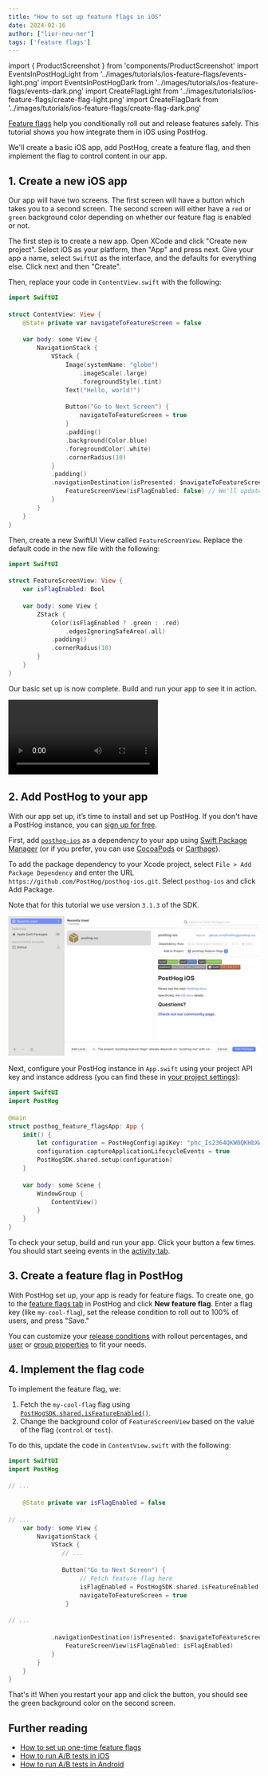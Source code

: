 ```yaml
---
title: "How to set up feature flags in iOS"
date: 2024-02-16
author: ["lior-neu-ner"]
tags: ['feature flags']
---
```


import { ProductScreenshot } from 'components/ProductScreenshot'
import EventsInPostHogLight from '../images/tutorials/ios-feature-flags/events-light.png'
import EventsInPostHogDark from '../images/tutorials/ios-feature-flags/events-dark.png'
import CreateFlagLight from '../images/tutorials/ios-feature-flags/create-flag-light.png'
import CreateFlagDark from '../images/tutorials/ios-feature-flags/create-flag-dark.png'

[Feature flags](/feature-flags) help you conditionally roll out and release features safely. This tutorial shows you how integrate them in iOS using PostHog. 

We'll create a basic iOS app, add PostHog, create a feature flag, and then implement the flag to control content in our app.

## 1. Create a new iOS app

Our app will have two screens. The first screen will have a button which takes you to a second screen. The second screen will either have a `red` or `green` background color depending on whether our feature flag is enabled or not.

The first step is to create a new app. Open XCode and click "Create new project". Select iOS as your platform, then "App" and press next. Give your app a name, select `SwiftUI` as the interface, and the defaults for everything else. Click next and then "Create".

Then, replace your code in `ContentView.swift` with the following:

```swift file=ContentView.swift
import SwiftUI

struct ContentView: View {
    @State private var navigateToFeatureScreen = false

    var body: some View {
        NavigationStack {
            VStack {
                Image(systemName: "globe")
                    .imageScale(.large)
                    .foregroundStyle(.tint)
                Text("Hello, world!")

                Button("Go to Next Screen") {
                    navigateToFeatureScreen = true
                }
                .padding()
                .background(Color.blue)
                .foregroundColor(.white)
                .cornerRadius(10)
            }
            .padding()
            .navigationDestination(isPresented: $navigateToFeatureScreen) {
                FeatureScreenView(isFlagEnabled: false) // We'll update this later
            }
        }
    }
}
```

Then, create a new SwiftUI View called `FeatureScreenView`. Replace the default code in the new file with the following:

```swift file=FeatureScreenView.swift
import SwiftUI

struct FeatureScreenView: View {
    var isFlagEnabled: Bool

    var body: some View {
        ZStack {
            Color(isFlagEnabled ? .green : .red)
                .edgesIgnoringSafeArea(.all)
            .padding()
            .cornerRadius(10)
        }
    }
}
```

Our basic set up is now complete. Build and run your app to see it in action.

![Basic setup of the iOS app](../images/tutorials/ios-feature-flags/basic-app.mp4)

## 2. Add PostHog to your app

With our app set up, it’s time to install and set up PostHog. If you don't have a PostHog instance, you can [sign up for free](https://us.posthog.com/signup).

First, add [`posthog-ios`](/docs/libraries/ios) as a dependency to your app using [Swift Package Manager](https://developer.apple.com/documentation/xcode/adding-package-dependencies-to-your-app) (or if you prefer, you can use [CocoaPods](/docs/libraries/ios#cocoapods) or [Carthage](/docs/libraries/ios#carthage)). 

To add the package dependency to your Xcode project, select `File > Add Package Dependency` and enter the URL `https://github.com/PostHog/posthog-ios.git`. Select `posthog-ios` and click Add Package.

Note that for this tutorial we use version `3.1.3` of the SDK.

![Add PostHog from Swift Package Manager](../images/tutorials/ios-feature-flags/swift-npm.png)

Next, configure your PostHog instance in `App.swift` using your project API key and instance address (you can find these in [your project settings](https://us.posthog.com/project/settings)):

```swift file=App.swift
import SwiftUI
import PostHog

@main
struct posthog_feature_flagsApp: App {
    init() {
        let configuration = PostHogConfig(apiKey: "phc_Is2364QKW0QKHbXWVtgh8Yugx8xAvdfL71JmBaKD8mG", host: "https://app.posthog.com")
        configuration.captureApplicationLifecycleEvents = true
        PostHogSDK.shared.setup(configuration)
    }
    
    var body: some Scene {
        WindowGroup {
            ContentView()
        }
    }
}
```

To check your setup, build and run your app. Click your button a few times. You should start seeing events in the [activity tab](https://us.posthog.com/events).

<ProductScreenshot
  imageLight={EventsInPostHogLight} 
  imageDark={EventsInPostHogDark} 
  alt="Events captured in PostHog" 
  classes="rounded"
/>

## 3. Create a feature flag in PostHog

With PostHog set up, your app is ready for feature flags. To create one, go to the [feature flags tab](https://us.posthog.com/feature_flags) in PostHog and click **New feature flag**. Enter a flag key (like `my-cool-flag`), set the release condition to roll out to 100% of users, and press "Save."

<ProductScreenshot
  imageLight={CreateFlagLight} 
  imageDark={CreateFlagDark} 
  alt="Feature flag created in PostHog" 
  classes="rounded"
/>

You can customize your [release conditions](/docs/feature-flags/creating-feature-flags#release-conditions) with rollout percentages, and [user](/docs/product-analytics/user-properties) or [group properties](/docs/product-analytics/group-analytics) to fit your needs.

## 4. Implement the flag code

To implement the feature flag, we: 

1. Fetch the `my-cool-flag` flag using [`PostHogSDK.shared.isFeatureEnabled()`](/docs/libraries/ios#feature-flags).
2. Change the background color of `FeatureScreenView` based on the value of the flag (`control` or `test`).

To do this, update the code in `ContentView.swift` with the following:

```swift file=ContentView.swift
import SwiftUI
import PostHog

// ...

    @State private var isFlagEnabled = false

// ...
    var body: some View {
        NavigationStack {
            VStack {
               // ...

               Button("Go to Next Screen") {
                    // Fetch feature flag here
                    isFlagEnabled = PostHogSDK.shared.isFeatureEnabled("my-cool-flag")
                    navigateToFeatureScreen = true
                }

// ...

            .navigationDestination(isPresented: $navigateToFeatureScreen) {
                FeatureScreenView(isFlagEnabled: isFlagEnabled) 
            }
        }
    }
}
```

That's it! When you restart your app and click the button, you should see the green background color on the second screen. 

## Further reading

- [How to set up one-time feature flags](/tutorials/one-time-feature-flags)
- [How to run A/B tests in iOS](/tutorials/ios-ab-tests)
- [How to run A/B tests in Android](/tutorials/android-ab-tests)
